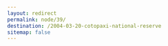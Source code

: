 ```yaml
---
layout: redirect
permalink: node/39/
destination: /2004-03-20-cotopaxi-national-reserve
sitemap: false
---
```

